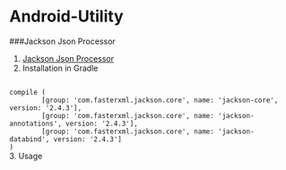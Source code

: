 Android-Utility
===============

###Jackson Json Processor
1. [Jackson Json Processor](http://jackson.codehaus.org/)
2. Installation in Gradle
<code>
compile (
        [group: 'com.fasterxml.jackson.core', name: 'jackson-core', version: '2.4.3'],
        [group: 'com.fasterxml.jackson.core', name: 'jackson-annotations', version: '2.4.3'],
        [group: 'com.fasterxml.jackson.core', name: 'jackson-databind', version: '2.4.3']
)
</code>
3. Usage

